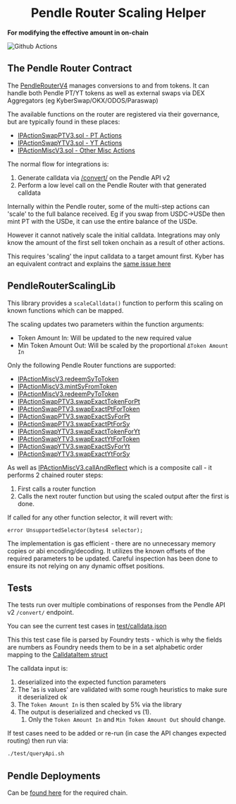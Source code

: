 # <h1 align="center"> Pendle Router Scaling Helper </h1>

**For modifying the effective amount in on-chain**

![Github Actions](https://github.com/TempleDAO/pendle-router-scaling/workflows/CI/badge.svg)

## The Pendle Router Contract

The [PendleRouterV4](https://github.com/pendle-finance/pendle-core-v2-public/blob/8240517c021c5a14e309691bd01fb326e93dea64/contracts/router/PendleRouterV4.sol#L8C10-L8C24) manages conversions to and from tokens. It can handle both Pendle PT/YT tokens as well as external swaps via DEX Aggregators (eg KyberSwap/OKX/ODOS/Paraswap)

The available functions on the router are registered via their governance, but are typically found in these places:

* [IPActionSwapPTV3.sol - PT Actions](https://github.com/pendle-finance/pendle-core-v2-public/blob/main/contracts/interfaces/IPActionSwapPTV3.sol)
* [IPActionSwapYTV3.sol - YT Actions](https://github.com/pendle-finance/pendle-core-v2-public/blob/main/contracts/interfaces/IPActionSwapYTV3.sol)
* [IPActionMiscV3.sol - Other Misc Actions](https://github.com/pendle-finance/pendle-core-v2-public/blob/main/contracts/interfaces/IPActionMiscV3.sol)

The normal flow for integrations is:

1. Generate calldata via [/convert/](https://api-v2.pendle.finance/core/docs#/SDK/SdkController_convert) on the Pendle API v2
2. Perform a low level call on the Pendle Router with that generated calldata

Internally within the Pendle router, some of the multi-step actions can 'scale' to the full balance received. Eg if you swap from USDC->USDe then mint PT with the USDe, it can use the entire balance of the USDe.

However it cannot natively scale the initial calldata. Integrations may only know the amount of the first sell token onchain as a result of other actions.

This requires 'scaling' the input calldata to a target amount first. Kyber has an equivalent contract and explains the [same issue here](https://docs.kyberswap.com/kyberswap-solutions/kyberswap-aggregator/developer-guides/scaling-swap-calldata-with-scalehelper)

## PendleRouterScalingLib

This library provides a `scaleCalldata()` function to perform this scaling on known functions which can be mapped.

The scaling updates two parameters within the function arguments:

* Token Amount In: Will be updated to the new required value
* Min Token Amount Out: Will be scaled by the proportional `ΔToken Amount In`

Only the following Pendle Router functions are supported:

* [IPActionMiscV3.redeemSyToToken](https://github.com/pendle-finance/pendle-core-v2-public/blob/8240517c021c5a14e309691bd01fb326e93dea64/contracts/interfaces/IPActionMiscV3.sol#L29)
* [IPActionMiscV3.mintSyFromToken](https://github.com/pendle-finance/pendle-core-v2-public/blob/8240517c021c5a14e309691bd01fb326e93dea64/contracts/interfaces/IPActionMiscV3.sol#L22)
* [IPActionMiscV3.redeemPyToToken](https://github.com/pendle-finance/pendle-core-v2-public/blob/8240517c021c5a14e309691bd01fb326e93dea64/contracts/interfaces/IPActionMiscV3.sol#L43)
* [IPActionSwapPTV3.swapExactTokenForPt](https://github.com/pendle-finance/pendle-core-v2-public/blob/8240517c021c5a14e309691bd01fb326e93dea64/contracts/interfaces/IPActionSwapPTV3.sol#L10)
* [IPActionSwapPTV3.swapExactPtForToken](https://github.com/pendle-finance/pendle-core-v2-public/blob/8240517c021c5a14e309691bd01fb326e93dea64/contracts/interfaces/IPActionSwapPTV3.sol#L28)
* [IPActionSwapPTV3.swapExactSyForPt](https://github.com/pendle-finance/pendle-core-v2-public/blob/8240517c021c5a14e309691bd01fb326e93dea64/contracts/interfaces/IPActionSwapPTV3.sol#L19)
* [IPActionSwapPTV3.swapExactPtForSy](https://github.com/pendle-finance/pendle-core-v2-public/blob/8240517c021c5a14e309691bd01fb326e93dea64/contracts/interfaces/IPActionSwapPTV3.sol#L36)
* [IPActionSwapYTV3.swapExactTokenForYt](https://github.com/pendle-finance/pendle-core-v2-public/blob/8240517c021c5a14e309691bd01fb326e93dea64/contracts/interfaces/IPActionSwapYTV3.sol#L10)
* [IPActionSwapYTV3.swapExactYtForToken](https://github.com/pendle-finance/pendle-core-v2-public/blob/8240517c021c5a14e309691bd01fb326e93dea64/contracts/interfaces/IPActionSwapYTV3.sol#L28)
* [IPActionSwapYTV3.swapExactSyForYt](https://github.com/pendle-finance/pendle-core-v2-public/blob/8240517c021c5a14e309691bd01fb326e93dea64/contracts/interfaces/IPActionSwapYTV3.sol#L19)
* [IPActionSwapYTV3.swapExactYtForSy](https://github.com/pendle-finance/pendle-core-v2-public/blob/8240517c021c5a14e309691bd01fb326e93dea64/contracts/interfaces/IPActionSwapYTV3.sol#L36)

As well as [IPActionMiscV3.callAndReflect](https://github.com/pendle-finance/pendle-core-v2-public/blob/8240517c021c5a14e309691bd01fb326e93dea64/contracts/interfaces/IPActionMiscV3.sol#L129) which is a composite call - it performs 2 chained router steps:

1. First calls a router function
2. Calls the next router function but using the scaled output after the first is done.

If called for any other function selector, it will revert with:

```solidity
error UnsupportedSelector(bytes4 selector);
```

The implementation is gas efficient - there are no unnecessary memory copies or abi encoding/decoding. It utilizes the known offsets of the required parameters to be updated. Careful inspection has been done to ensure its not relying on any dynamic offset positions.

## Tests

The tests run over multiple combinations of responses from the Pendle API v2 `/convert/` endpoint.

You can see the current test cases in [test/calldata.json](./test/calldata.json)

This this test case file is parsed by Foundry tests - which is why the fields are numbers as Foundry needs them to be in a set alphabetic order mapping to the [CalldataItem struct](https://github.com/TempleDAO/pendle-router-scaling/blob/main/test/PendleRouterScalingLib.t.sol#L44)

The calldata input is:

1. deserialized into the expected function parameters
2. The 'as is values' are validated with some rough heuristics to make sure it deserialized ok
3. The `Token Amount In` is then scaled by 5% via the library
4. The output is deserialized and checked vs (1).
   1. Only the `Token Amount In` and `Min Token Amount Out` should change.

If test cases need to be added or re-run (in case the API changes expected routing) then run via:

```bash
./test/queryApi.sh
```

## Pendle Deployments

Can be [found here](https://github.com/pendle-finance/pendle-core-v2-public/blob/8240517c021c5a14e309691bd01fb326e93dea64/deployments) for the required chain.
